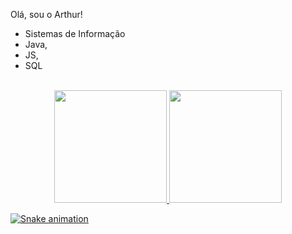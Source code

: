  Olá, sou o Arthur!

- Sistemas de Informação
- Java,
- JS,
- SQL

</div>

<div style="display: inline_block"><br>

</div>

<div align="center">
  <a href="https://github.com/CordeiroArthur">
  <img height="180em" src="https://github-readme-stats.vercel.app/api?username=CordeiroArthur&show_icons=true&theme=dark&include_all_commits=true&count_private=true"/>
  <img height="180em" src="https://github-readme-stats.vercel.app/api/top-langs/?username=cordeiroArthur&layout=compact&langs_count=7&theme=dark"/>

</div>


<!---
CordeiroArthur/CordeiroArthur is a ✨ special ✨ repository because its `README.md` (this file) appears on your GitHub profile.
You can click the Preview link to take a look at your changes.
--->


  ![Snake animation](https://github.com/CordeiroArthur/CordeiroArthur/blob/output/github-contribution-grid-snake.svg)
